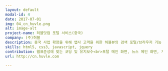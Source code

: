 ```yaml
---
layout: default
modal-id: 4
date: 2017-07-01
img: 04_cn_huvle.png
alt: image-alt
project-name: 허블닷컴 포털 서비스(중국)
company: (주)허블
description: 중국 사업 확장을 위해 앱사 고객을 위한 허블뷰의 검색 포털/브라우저 기능 제공<br>중국 게임 시장 관련 컨텐츠 제공
skills: html5, css3, javascript, jquery
contribution: 웹표준성에 맞는 코딩 및 유지보수<br>포털 메인 화면, 뉴스 메인 화면, 게임 컨텐츠 메인화면 코딩
url: http://cn.huvle.com

---
```

